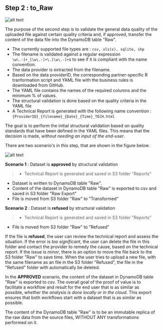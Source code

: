 ## Step 2 : to_Raw

![alt text](https://github.com/smartie-tien/test/blob/master/INBO_AF_02_to_raw.png "INBO_AF_02_to_raw")

The purpose of the second step is to validate the general data quality of the uploaded file against certain quality criteria and, if approved, transfer the content of the data file into the DynamoDB table "Raw".

- The currently supported file types are : `csv, xls(x), sqlite, shp`
- The filename is validated against a regular expression `\w\.-]+_[\w\.-]+\.[\w\.-]+$` to see if it is compliant with the name convention.
- The data provider is extracted from the filename.
- Based on the data providerID, the corresponding partner-specific R tranformation script and YAML file with the business rules is downloaded from GitHub.
- The YAML file contains the names of the required columns and the minimum % of values.
- The structural validation is done based on the quality criteria in the YAML file
- A Technical Report is generated with the following name convention : `{ProviderID}_{filename}_{Date}_{Time}_TECH.html`

The goal is to perform the initial structural validation based on quality standards that have been defined in the YAML files. This means that the decision is made, _without needing an input of the end-user_.

There are two scenario's in this step, that are shown in the figure below.

![alt text](https://github.com/smartie-tien/test/blob/master/INBO_to_Raw.png "INBO_to_Raw")

**Scenario 1** : Dataset is **approved** by structural validation
> - Technical Report is generated and saved in S3 folder "Reports"
- Dataset is written to DynamoDB table "Raw".
- Content of the dataset in DynamoDB table "Raw" is exported to csv and saved in S3 folder "Raw Export"
- File is moved from S3 folder "Raw" to "Transformed"

**Scenario 2** : Dataset is **refused** by structural validation
>- Technical Report is generated and saved in S3 folder "Reports"
- File is moved from S3 folder "Raw" to "Refused"



If the file is **refused**, the user can review the technical report and assess the situation.
If the error is _too significant_, the user can delete the file in this folder and contact the provider to remedy the cause, based on the technical report.
If the issue is _minor_, there is an option to move the file back to the S3 folder "Raw" to save time.
When the user tries to upload a new file, with the same filename as an file in the S3 folder "Refused", the file in the "Refused" folder with automatically be deleted.

In the **APPROVED** scenario, the content of the dataset in DynamoDB table "Raw" is exported to csv.
The overall goal of the proof of value is to facilitate a workflow and result for the end user that is as similar as possible, _whether the analysis is done locally or in the cloud_.
This export ensures that both workflows start with a dataset that is as similar as possible.

The content of the DynamoDB table "Raw" is to be an immutable replica of the raw data from the source files, WITHOUT ANY transformations performed on it.
